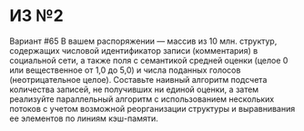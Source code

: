 # ИЗ №2
Вариант #65
В вашем распоряжении — массив из 10 млн. структур, содержащих числовой идентификатор записи (комментария) в социальной сети, а также поля с семантикой средней оценки (целое 0 или вещественное от 1,0 до 5,0) и числа поданных голосов (неотрицательное целое). Составьте наивный алгоритм подсчета количества записей, не получивших ни единой оценки, а затем реализуйте параллельный алгоритм с использованием нескольких потоков с учетом возможной реорганизации структуры и выравнивания ее элементов по линиям кэш-памяти.